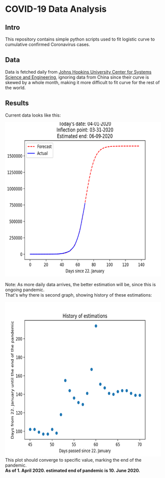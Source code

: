 # COVID-19 Data Analysis

## Intro

This repository contains simple python scripts used to fit logistic curve to cumulative confirmed Coronavirus cases.

## Data

Data is fetched daily from [Johns Hopkins University Center for Systems Science and Engineering](https://github.com/CSSEGISandData/COVID-19),
ignoring data from China since their curve is skewed by a whole month, making it more difficult to fit curve for the rest of the world.


## Results
Current data looks like this:

<img src="/output/regression/img/04-01-2020.png" height="500" width="700px" />

Note: As more daily data arrives, the better estimation will be, since this is ongoing pandemic.\
That's why there is second graph, showing history of these estimations:

<img src="/output/end_estimation/04-01-2020.png" height="500" width="700px" />\
This plot should converge to specific value, marking the end of the pandemic.\
**As of 1. April 2020. estimated end of pandemic is 10. June 2020.**
 